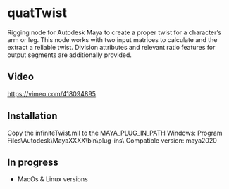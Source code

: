 # quatTwist
Rigging node for Autodesk Maya to create a proper twist for a character’s arm or leg.
This node works with two input matrices to calculate and the extract a reliable twist.
Division attributes and relevant ratio features for output segments are additionally provided.
 

## Video
https://vimeo.com/418094895

## Installation

Copy the infiniteTwist.mll to the MAYA_PLUG_IN_PATH
Windows: Program Files\Autodesk\MayaXXXX\bin\plug-ins\ 
Compatible version: maya2020 

## In progress

- MacOs & Linux versions
